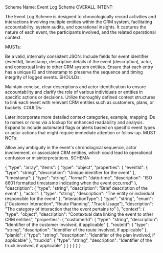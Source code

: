 Scheme Name: Event Log Scheme
OVERALL INTENT:

The Event Log Scheme is designed to chronologically record activities and interactions involving multiple entities within the CRM system, facilitating accountability, system audits, and operational insights. It captures the nature of each event, the participants involved, and the related operational context.

MUSTs:

Be a valid, internally consistent JSON.
Include fields for event identifier (eventId), timestamp, descriptive details of the event (description), actor, and contextual links to other CRM system entities.
Ensure that each entry has a unique ID and timestamp to preserve the sequence and timing integrity of logged events.
SHOULDs:

Maintain concise, clear descriptions and actor identification to ensure accountability and clarify the role of various individuals or entities in specific actions or decisions.
Utilize thoroughly defined context structures to link each event with relevant CRM entities such as customers, plans, or buckets.
COULDs:

Later incorporate more detailed context categories, example, mapping IDs to names or roles via a lookup for enhanced readability and analysis.
Expand to include automated flags or alerts based on specific event types or actor actions that might require immediate attention or follow-up.
MUST NOTs:

Allow any ambiguity in the event's chronological sequence, actor involvement, or associated CRM entities, which could lead to operational confusion or misinterpretations.
SCHEMA:

{
  "type": "array",
  "items": {
    "type": "object",
    "properties": {
      "eventId": {
        "type": "string",
        "description": "Unique identifier for the event"
      },
      "timestamp": {
        "type": "string",
        "format": "date-time",
        "description": "ISO 8601 formatted timestamp indicating when the event occurred"
      },
      "description": {
        "type": "string",
        "description": "Brief description of the event"
      },
      "actor": {
        "type": "string",
        "description": "The entity or individual responsible for the event"
      },
      "interactionType": {
        "type": "string",
        "enum": ["Customer Interaction", "Route Planning", "Truck Usage"],
        "description": "The category of interaction that the event pertains to"
      },
      "context": {
        "type": "object",
        "description": "Contextual data linking the event to other CRM entities",
        "properties": {
          "customerId": {
            "type": "string",
            "description": "Identifier of the customer involved, if applicable"
          },
          "routeId": {
            "type": "string",
            "description": "Identifier of the route involved, if applicable"
          },
          "planId": {
            "type": "string",
            "description": "Identifier of the plan involved, if applicable"
          },
          "truckId": {
            "type": "string",
            "description": "Identifier of the truck involved, if applicable"
          }
        }
      }
    }
  }
}
